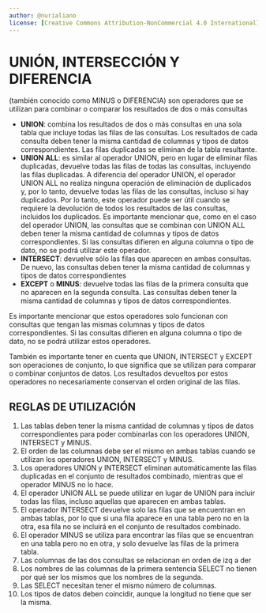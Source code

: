 ```yaml
---
author: @nurialiano
license: [Creative Commons Attribution-NonCommercial 4.0 International](https://creativecommons.org/licenses/by-nc/4.0/legalcode)
---
```


# UNIÓN, INTERSECCIÓN Y DIFERENCIA

(también conocido como MINUS o DIFERENCIA) son operadores que se utilizan para combinar o comparar los resultados de dos o más consultas

* **UNION**: combina los resultados de dos o más consultas en una sola tabla que incluye todas las filas de las consultas. Los resultados de cada consulta deben tener la misma cantidad de columnas y tipos de datos correspondientes. Las filas duplicadas se eliminan de la tabla resultante.
* **UNION ALL**: es similar al operador UNION, pero en lugar de eliminar filas duplicadas, devuelve todas las filas de todas las consultas, incluyendo las filas duplicadas. A diferencia del operador UNION, el operador UNION ALL no realiza ninguna operación de eliminación de duplicados y, por lo tanto, devuelve todas las filas de las consultas, incluso si hay duplicados. Por lo tanto, este operador puede ser útil cuando se requiere la devolución de todos los resultados de las consultas, incluidos los duplicados. Es importante mencionar que, como en el caso del operador UNION, las consultas que se combinan con UNION ALL deben tener la misma cantidad de columnas y tipos de datos correspondientes. Si las consultas difieren en alguna columna o tipo de dato, no se podrá utilizar este operador.
* **INTERSECT**: devuelve sólo las filas que aparecen en ambas consultas. De nuevo, las consultas deben tener la misma cantidad de columnas y tipos de datos correspondientes
* **EXCEPT** o **MINUS**: devuelve todas las filas de la primera consulta que no aparecen en la segunda consulta. Las consultas deben tener la misma cantidad de columnas y tipos de datos correspondientes.

Es importante mencionar que estos operadores solo funcionan con consultas que tengan las mismas columnas y tipos de datos correspondientes. Si las consultas difieren en alguna columna o tipo de dato, no se podrá utilizar estos operadores.

También es importante tener en cuenta que UNION, INTERSECT y EXCEPT son operaciones de conjunto, lo que significa que se utilizan para comparar o combinar conjuntos de datos. Los resultados devueltos por estos operadores no necesariamente conservan el orden original de las filas.

## REGLAS DE UTILIZACIÓN

1. Las tablas deben tener la misma cantidad de columnas y tipos de datos correspondientes para poder combinarlas con los operadores UNION, INTERSECT y MINUS.
2. El orden de las columnas debe ser el mismo en ambas tablas cuando se utilizan los operadores UNION, INTERSECT y MINUS.
3. Los operadores UNION y INTERSECT eliminan automáticamente las filas duplicadas en el conjunto de resultados combinado, mientras que el operador MINUS no lo hace.
4. El operador UNION ALL se puede utilizar en lugar de UNION para incluir todas las filas, incluso aquellas que aparecen en ambas tablas.
5. El operador INTERSECT devuelve solo las filas que se encuentran en ambas tablas, por lo que si una fila aparece en una tabla pero no en la otra, esa fila no se incluirá en el conjunto de resultados combinado.
6. El operador MINUS se utiliza para encontrar las filas que se encuentran en una tabla pero no en otra, y solo devuelve las filas de la primera tabla.
7. Las columnas de las dos consultas se relacionan en orden de izq a der
8. Los nombres de las columnas de la primera sentencia SELECT no tienen por qué ser los mismos que los nombres de la segunda.
9. Las SELECT necesitan tener el mismo número de columnas.
10. Los tipos de datos deben coincidir, aunque la longitud no tiene que ser la misma.
